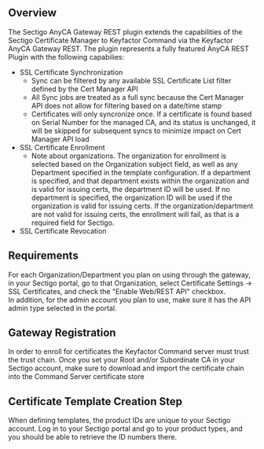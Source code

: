 ## Overview

The Sectigo AnyCA Gateway REST plugin extends the capabilities of the Sectigo Certificate Manager to Keyfactor Command via the Keyfactor AnyCA Gateway REST. The plugin represents a fully featured AnyCA REST Plugin with the following capabilies:
* SSL Certificate Synchronization
    * Sync can be filtered by any available SSL Certificate List filter defined by the Cert Manager API
    * All Sync jobs are treated as a full sync because the Cert Manager API does not allow for filtering based on a date/time stamp
    * Certificates will only syncronize once.  If a certificate is found based on Serial Number for the managed CA, and its status is unchanged, it will be skipped for subsequent syncs to minimize impact on Cert Manager API load
* SSL Certificate Enrollment
   * Note about organizations.  The organization for enrollment is selected based on the Organization subject field, as well as any Department specified in the template configuration. If a department is specified, and that department exists within the organization and is valid for issuing certs, the department ID will be used. If no department is specified, the organization ID will be used if the organization is valid for issuing certs. If the organization/department are not valid for issuing certs, the enrollment will fail, as that is a required field for Sectigo.
* SSL Certificate Revocation

## Requirements

For each Organization/Department you plan on using through the gateway, in your Sectigo portal, go to that Organization, select Certificate Settings -> SSL Certificates, and check the "Enable Web/REST API" checkbox.  
In addition, for the admin account you plan to use, make sure it has the API admin type selected in the portal.

## Gateway Registration

In order to enroll for certificates the Keyfactor Command server must trust the trust chain. Once you set your Root and/or Subordinate CA in your Sectigo account, make sure to download and import the certificate chain into the Command Server certificate store

## Certificate Template Creation Step

When defining templates, the product IDs are unique to your Sectigo account. Log in to your Sectigo portal and go to your product types, and you should be able to retrieve the ID numbers there.